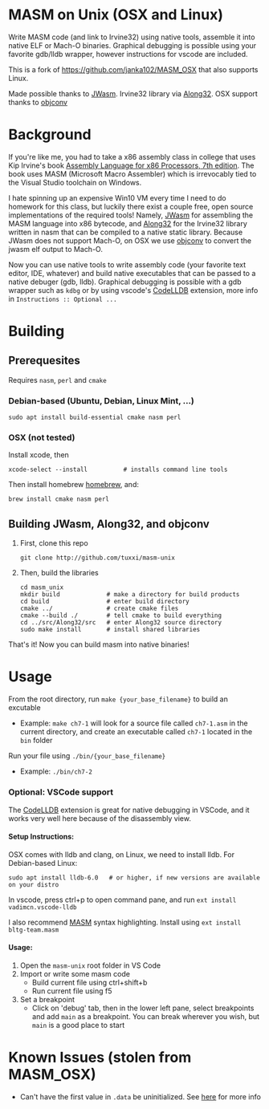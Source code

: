 # MASM on Unix (OSX and Linux)

Write MASM code (and link to Irvine32) using native tools, assemble it into native ELF or Mach-O binaries. Graphical debugging is possible using your favorite gdb/lldb wrapper, however instructions for vscode are included.

This is a fork of https://github.com/janka102/MASM_OSX that also supports Linux.

Made possible thanks to [JWasm](https://github.com/JWasm/JWasm). Irvine32 library via [Along32](https://github.com/janka102/Along32).
OSX support thanks to [objconv](https://github.com/gitGNU/objconv)

# Background
If you're like me, you had to take a x86 assembly class in college that uses Kip Irvine's book [Assembly Language for x86 Processors, 7th edition](http://kipirvine.com/asm/). The book uses MASM (Microsoft Macro Assembler) which is irrevocably tied to the Visual Studio toolchain on Windows. 

I hate spinning up an expensive Win10 VM every time I need to do homework for this class, but luckily there exist a couple free, open source implementations of the required tools! Namely, [JWasm](https://github.com/JWasm/JWasm) for assembling the MASM language into x86 bytecode, and [Along32](http://sourceforge.net/projects/along32) for the Irvine32 library written in nasm that can be compiled to a native static library. Because JWasm does not support Mach-O, on OSX we use [objconv](https://github.com/gitGNU/objconv) to convert the jwasm elf output to Mach-O.

Now you can use native tools to write assembly code (your favorite text editor, IDE, whatever) and build native executables that can be passed to a native debuger (gdb, lldb). Graphical debugging is possible with a gdb wrapper such as `kdbg` or by using vscode's [CodeLLDB](https://marketplace.visualstudio.com/items?itemName=vadimcn.vscode-lldb) extension,  more info in `Instructions :: Optional ...`

# Building


## Prerequesites
Requires `nasm`, `perl` and `cmake`
### Debian-based (Ubuntu, Debian, Linux Mint, ...)
```
sudo apt install build-essential cmake nasm perl
```
### OSX (not tested)

Install xcode, then
```
xcode-select --install          # installs command line tools
```
Then install homebrew [homebrew](https://brew.sh/), and: 

```
brew install cmake nasm perl
```

## Building JWasm, Along32, and objconv

1. First, clone this repo
    ```
    git clone http://github.com/tuxxi/masm-unix
    ```
2. Then, build the libraries
    ```
    cd masm_unix
    mkdir build             # make a directory for build products
    cd build                # enter build directory
    cmake ../               # create cmake files
    cmake --build ./        # tell cmake to build everything
    cd ../src/Along32/src   # enter Along32 source directory
    sudo make install       # install shared libraries
    ```

That's it! Now you can build masm into native binaries!

# Usage

From the root directory, run `make {your_base_filename}` to build an excutable 
- Example: `make ch7-1` will look for a source file called `ch7-1.asm` in the current directory, and create an executable called `ch7-1` located in the `bin` folder

Run your file using `./bin/{your_base_filename}`
- Example: `./bin/ch7-2`

### Optional: VSCode support
The [CodeLLDB](https://marketplace.visualstudio.com/items?itemName=vadimcn.vscode-lldb) extension is great for native debugging in VSCode, and it works very well here because of the disassembly view. 

#### Setup Instructions:
OSX comes with lldb and clang, on Linux, we need to install lldb. For Debian-based Linux:

```
sudo apt install lldb-6.0   # or higher, if new versions are available on your distro
```

In vscode, press ctrl+p to open command pane, and run `ext install vadimcn.vscode-lldb`

I also recommend [MASM](https://marketplace.visualstudio.com/items?itemName=bltg-team.masm) syntax highlighting. 
Install using `ext install bltg-team.masm`

#### Usage:

1. Open the `masm-unix` root folder in VS Code
2. Import or write some masm code
    - Build current file using ctrl+shift+b
    - Run current file using f5
3. Set a breakpoint
    - Click on 'debug' tab, then in the lower left pane, select breakpoints and add `main` as a breakpoint. You can break wherever you wish, but `main` is a good place to start

# Known Issues (stolen from MASM_OSX)

* Can't have the first value in `.data` be uninitialized. See [here](https://github.com/janka102/MASM_OSX#known-issues) for more info
